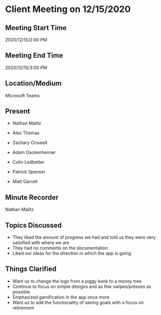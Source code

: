 # Client Meeting on 12/15/2020
## Meeting Start Time
2020/12/15/2:00 PM
## Meeting End Time
2020/12/15/3:00 PM
## Location/Medium
Microsoft Teams
## Present
- Nathan Malitz
- Alex Thomas
- Zachary Criswell
- Adam Gackenheimer

- Colin Ledbetter
- Patrick Spenser
- Matt Garrett
## Minute Recorder
Nathan Malitz
## Topics Discussed
- They liked the amount of progress we had and told us they were very satisfied with where we are
- They had no comments on the documentation
- Liked our ideas for the direction in which the app is going
## Things Clarified
- Want us to change the logo from a piggy bank to a money tree
- Continue to focus on simple designs and as few swipes/presses as possible
- Emphasized gamification in the app once more
- Want us to add the functionality of saving goals with a focus on retirement
